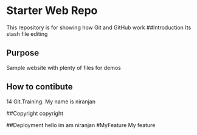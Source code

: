 # Starter Web Repo

This repository is for showing how Git and GitHub work
##Introduction
Its stash file editing

## Purpose

Sample website with plenty of files for demos

## How to contibute
14 Git.Training.
My name is niranjan

##Copyright
copyright

##Deployment
hello im am niranjan
#MyFeature
My feature 


